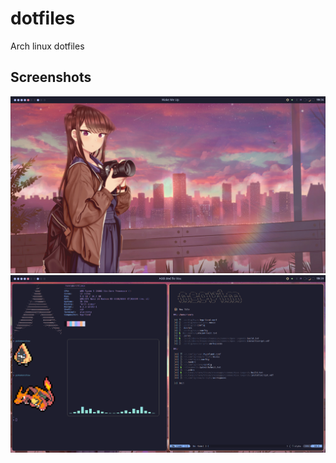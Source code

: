 # dotfiles
Arch linux dotfiles

## Screenshots
![](https://raw.githubusercontent.com/HenrySteinmetz/dotfiles/main/screenshots/1.png)
![](https://raw.githubusercontent.com/HenrySteinmetz/dotfiles/main/screenshots/2.png)
